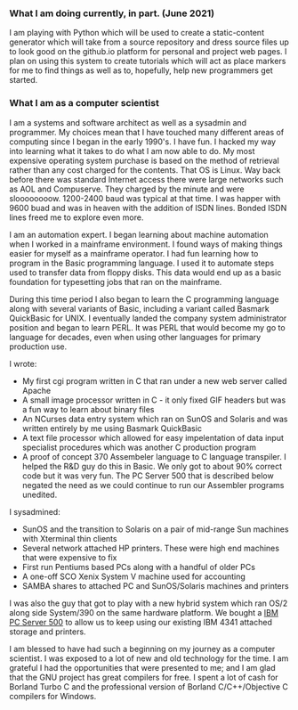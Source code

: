 ### What I am doing currently, in part. (June 2021)
I am playing with Python which will be used to create a static-content generator which will take from a source repository and dress source files up to look good
on the github.io platform for personal and project web pages. I plan on using this system to create tutorials which will act as place markers for me to find things
as well as to, hopefully, help new programmers get started.

### What I am as a computer scientist
I am a systems and software architect as well as a sysadmin and programmer. My choices mean that I have touched many different areas of computing since
I began in the early 1990's. I have fun. I hacked my way into learning what it takes to do what I am now able to do. My most expensive operating system purchase
is based on the method of retrieval rather than any cost charged for the contents. That OS is Linux. Way back before there was standard Internet access there were
large networks such as AOL and Compuserve. They charged by the minute and were sloooooooow. 1200-2400 baud was typical at that time. I was happer with 9600 buad and
was in heaven with the addition of ISDN lines. Bonded ISDN lines freed me to explore even more.

I am an automation expert. I began learning about machine automation when I worked in a mainframe environment. I found ways of making things easier for myself as a
mainframe operator. I had fun learning how to program in the Basic programming language. I used it to automate steps used to transfer data from floppy disks.
This data would end up as a basic foundation for typesetting jobs that ran on the mainframe.

During this time period I also began to learn the C programming language along with several variants of Basic, including a variant called Basmark QuickBasic for UNIX.
I eventually landed the company system administrator position  and began to learn PERL. It was PERL that would become my go to language for decades, even when using
other languages for primary production use.

I wrote:
- My first cgi program written in C that ran under a new web server called Apache
- A small image processor written in C - it only fixed GIF headers but was a fun way to learn about binary files
- An NCurses data entry system which ran on SunOS and Solaris and was written entirely by me using Basmark QuickBasic
- A text file processor which allowed for easy impelentation of data input specialist procedures which was another C production program
- A proof of concept 370 Assembeler language to C language transpiler. I helped the R&D guy do this in Basic. We only got to about 90% correct code but it was very fun. The PC Server 500 that is described below negated the need as we could continue to run our Assembler programs unedited.

I sysadmined:
- SunOS and the transition to Solaris on a pair of mid-range Sun machines with Xterminal thin clients
- Several network attached HP printers. These were high end machines that were expensive to fix
- First run Pentiums based PCs along with a handful of older PCs
- A one-off SCO Xenix System V machine used for accounting
- SAMBA shares to attached PC and SunOS/Solaris machines and printers

I was also the guy that got to play with a new hybrid system which ran OS/2 along side System/390 on the same hardware platform. We bought a 
[IBM PC Server 500](https://www-01.ibm.com/common/ssi/ShowDoc.wss?docURL=/common/ssi/rep_ca/7/897/ENUS195-147/index.html&lang=en-ZZ-ZZ-ZZ&request_locale=en#5v1)
to allow us to keep using our existing IBM 4341 attached storage and printers.

I am blessed to have had such a beginning on my journey as a computer scientist. I was exposed to a lot of new and old technology for the time. I am grateful I had
the opportunities that were presented to me; and I am glad that the GNU project has great compilers for free. I spent a lot of cash for Borland Turbo C and the
professional version of Borland C/C++/Objective C compilers for Windows.

